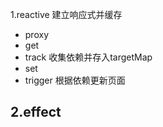 1.reactive 建立响应式并缓存
 - proxy
  - get
   - track 收集依赖并存入targetMap
  - set
   - trigger 根据依赖更新页面
 
2.effect
 - 
    